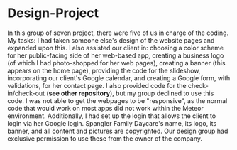 # Design-Project

In this group of seven project, there were five of us in charge of the coding.  My tasks:  I had taken someone else's design of the website pages and expanded upon this.  I also assisted our client in:  choosing a color scheme for her public-facing side of her web-based app, creating a business logo (of which I had photo-shopped for her web pages), creating a banner (this appears on the home page), providing the code for the slideshow, incorporating our client's Google calendar, and creating a Google form, with validations, for her contact page.  I also provided code for the check-in/check-out (**see other repository**), but my group declined to use this code.  I was not able to get the webpages to be "responsive", as the normal code that would work on most apps did not work within the Meteor environment.  Additionally, I had set up the login that allows the client to login via her Google login.
Spangler Family Daycare's name, its logo, its banner, and all content and pictures are copyrighted.  Our design group had exclusive permission to use these from the owner of the company.
